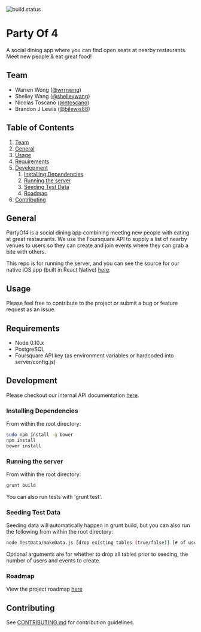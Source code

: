 ![build status](https://travis-ci.org/Trustworthy-Hair/partyof4.svg)

# Party Of 4 

A social dining app where you can find open seats at nearby restaurants. Meet new people & eat great food!

## Team

  - Warren Wong ([@wrrnwng](https://github.com/wrrnwng)) 
  - Shelley Wang ([@shelleywang](https://github.com/shelleywang))
  - Nicolas Toscano ([@ntoscano](https://github.com/ntoscano))
  - Brandon J Lewis ([@bjlewis88](https://github.com/bjlewis88))

## Table of Contents

1. [Team](#team)
1. [General](#general)
1. [Usage](#usage)
1. [Requirements](#requirements)
1. [Development](#development)
    1. [Installing Dependencies](#installing-dependencies)
    1. [Running the server](#running-the-server)
    1. [Seeding Test Data](#seeding-test-data)
    1. [Roadmap](#roadmap)
1. [Contributing](#contributing)


## General

PartyOf4 is a social dining app combining meeting new people with eating at great restaurants. We use the Foursquare API to supply a list of nearby venues to users so they can create and join events where they can grab a bite with others. 

This repo is for running the server, and you can see the source for our native iOS app (built in React Native) [here](https://github.com/Trustworthy-Hair/partyof4mobile).

## Usage

Please feel free to contribute to the project or submit a bug or feature request as an issue.

## Requirements

- Node 0.10.x
- PostgreSQL
- Foursquare API key (as environment variables or hardcoded into server/config.js)

## Development

Please checkout our internal API documentation [here](https://github.com/Trustworthy-Hair/partyof4/tree/master/server).

### Installing Dependencies

From within the root directory:

```sh
sudo npm install -g bower
npm install
bower install
```

### Running the server

From within the root directory: 

```sh
grunt build
```

You can also run tests with 'grunt test'.

### Seeding Test Data

Seeding data will automatically happen in grunt build, but you can also run the following from within the root directory:

```sh
node TestData/makeData.js [drop existing tables (true/false)] [# of users]
```

Optional arguments are for whether to drop all tables prior to seeding, the number of users and events to create.

### Roadmap

View the project roadmap [here](https://waffle.io/Trustworthy-Hair/partyof4)

## Contributing

See [CONTRIBUTING.md](CONTRIBUTING.md) for contribution guidelines.
